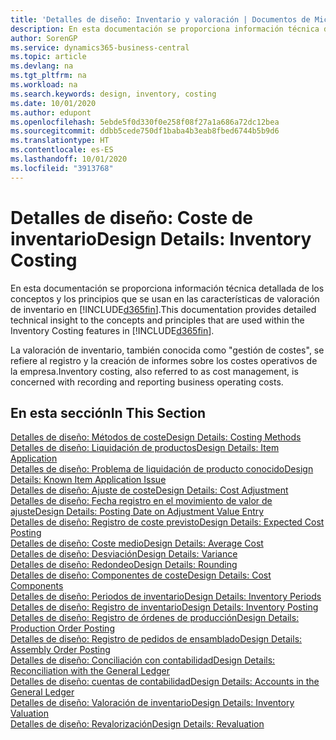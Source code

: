```yaml
---
title: 'Detalles de diseño: Inventario y valoración | Documentos de Microsoft'
description: En esta documentación se proporciona información técnica detallada de los conceptos y los principios que se usan en las características de valoración de inventario en Business Central.
author: SorenGP
ms.service: dynamics365-business-central
ms.topic: article
ms.devlang: na
ms.tgt_pltfrm: na
ms.workload: na
ms.search.keywords: design, inventory, costing
ms.date: 10/01/2020
ms.author: edupont
ms.openlocfilehash: 5ebde5f0d330f0e258f08f27a1a686a72dc12bea
ms.sourcegitcommit: ddbb5cede750df1baba4b3eab8fbed6744b5b9d6
ms.translationtype: HT
ms.contentlocale: es-ES
ms.lasthandoff: 10/01/2020
ms.locfileid: "3913768"
---
```

# <a name="design-details-inventory-costing"></a><span data-ttu-id="46b97-103">Detalles de diseño: Coste de inventario</span><span class="sxs-lookup"><span data-stu-id="46b97-103">Design Details: Inventory Costing</span></span>
<span data-ttu-id="46b97-104">En esta documentación se proporciona información técnica detallada de los conceptos y los principios que se usan en las características de valoración de inventario en [!INCLUDE[d365fin](includes/d365fin_md.md)].</span><span class="sxs-lookup"><span data-stu-id="46b97-104">This documentation provides detailed technical insight to the concepts and principles that are used within the Inventory Costing features in [!INCLUDE[d365fin](includes/d365fin_md.md)].</span></span>  

<span data-ttu-id="46b97-105">La valoración de inventario, también conocida como "gestión de costes", se refiere al registro y la creación de informes sobre los costes operativos de la empresa.</span><span class="sxs-lookup"><span data-stu-id="46b97-105">Inventory costing, also referred to as cost management, is concerned with recording and reporting business operating costs.</span></span>  

## <a name="in-this-section"></a><span data-ttu-id="46b97-106">En esta sección</span><span class="sxs-lookup"><span data-stu-id="46b97-106">In This Section</span></span>  
[<span data-ttu-id="46b97-107">Detalles de diseño: Métodos de coste</span><span class="sxs-lookup"><span data-stu-id="46b97-107">Design Details: Costing Methods</span></span>](design-details-costing-methods.md)  
[<span data-ttu-id="46b97-108">Detalles de diseño: Liquidación de productos</span><span class="sxs-lookup"><span data-stu-id="46b97-108">Design Details: Item Application</span></span>](design-details-item-application.md)  
[<span data-ttu-id="46b97-109">Detalles de diseño: Problema de liquidación de producto conocido</span><span class="sxs-lookup"><span data-stu-id="46b97-109">Design Details: Known Item Application Issue</span></span>](design-details-inventory-zero-level-open-item-ledger-entries.md)  
[<span data-ttu-id="46b97-110">Detalles de diseño: Ajuste de coste</span><span class="sxs-lookup"><span data-stu-id="46b97-110">Design Details: Cost Adjustment</span></span>](design-details-cost-adjustment.md)  
[<span data-ttu-id="46b97-111">Detalles de diseño: Fecha registro en el movimiento de valor de ajuste</span><span class="sxs-lookup"><span data-stu-id="46b97-111">Design Details: Posting Date on Adjustment Value Entry</span></span>](design-details-inventory-adjustment-value-entry-posting-date.md)  
[<span data-ttu-id="46b97-112">Detalles de diseño: Registro de coste previsto</span><span class="sxs-lookup"><span data-stu-id="46b97-112">Design Details: Expected Cost Posting</span></span>](design-details-expected-cost-posting.md)  
[<span data-ttu-id="46b97-113">Detalles de diseño: Coste medio</span><span class="sxs-lookup"><span data-stu-id="46b97-113">Design Details: Average Cost</span></span>](design-details-average-cost.md)  
[<span data-ttu-id="46b97-114">Detalles de diseño: Desviación</span><span class="sxs-lookup"><span data-stu-id="46b97-114">Design Details: Variance</span></span>](design-details-variance.md)  
[<span data-ttu-id="46b97-115">Detalles de diseño: Redondeo</span><span class="sxs-lookup"><span data-stu-id="46b97-115">Design Details: Rounding</span></span>](design-details-rounding.md)  
[<span data-ttu-id="46b97-116">Detalles de diseño: Componentes de coste</span><span class="sxs-lookup"><span data-stu-id="46b97-116">Design Details: Cost Components</span></span>](design-details-cost-components.md)  
[<span data-ttu-id="46b97-117">Detalles de diseño: Periodos de inventario</span><span class="sxs-lookup"><span data-stu-id="46b97-117">Design Details: Inventory Periods</span></span>](design-details-inventory-periods.md)  
[<span data-ttu-id="46b97-118">Detalles de diseño: Registro de inventario</span><span class="sxs-lookup"><span data-stu-id="46b97-118">Design Details: Inventory Posting</span></span>](design-details-inventory-posting.md)  
[<span data-ttu-id="46b97-119">Detalles de diseño: Registro de órdenes de producción</span><span class="sxs-lookup"><span data-stu-id="46b97-119">Design Details: Production Order Posting</span></span>](design-details-production-order-posting.md)  
[<span data-ttu-id="46b97-120">Detalles de diseño: Registro de pedidos de ensamblado</span><span class="sxs-lookup"><span data-stu-id="46b97-120">Design Details: Assembly Order Posting</span></span>](design-details-assembly-order-posting.md)  
[<span data-ttu-id="46b97-121">Detalles de diseño: Conciliación con contabilidad</span><span class="sxs-lookup"><span data-stu-id="46b97-121">Design Details: Reconciliation with the General Ledger</span></span>](design-details-reconciliation-with-the-general-ledger.md)  
[<span data-ttu-id="46b97-122">Detalles de diseño: cuentas de contabilidad</span><span class="sxs-lookup"><span data-stu-id="46b97-122">Design Details: Accounts in the General Ledger</span></span>](design-details-accounts-in-the-general-ledger.md)  
[<span data-ttu-id="46b97-123">Detalles de diseño: Valoración de inventario</span><span class="sxs-lookup"><span data-stu-id="46b97-123">Design Details: Inventory Valuation</span></span>](design-details-inventory-valuation.md)  
[<span data-ttu-id="46b97-124">Detalles de diseño: Revalorización</span><span class="sxs-lookup"><span data-stu-id="46b97-124">Design Details: Revaluation</span></span>](design-details-revaluation.md)

